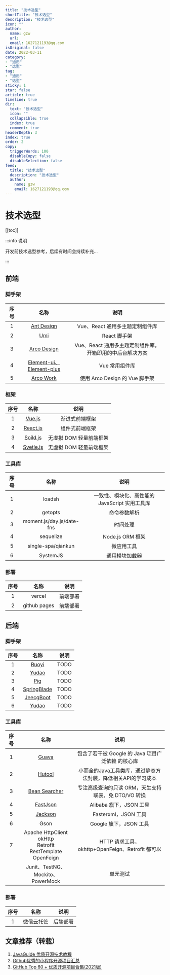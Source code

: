 ```yaml
---
title: "技术选型"
shortTitle: "技术选型"
description: "技术选型"
icon: ""
author: 
  name: gzw
  url: 
  email: 1627121193@qq.com
isOriginal: false
date: 2022-03-11
category: 
- "通用"
- "选型"
tag:
- "通用"
- "选型"
sticky: 1
star: false
article: true
timeline: true
dir:
  text: "技术选型"
  icon: ""
  collapsible: true
  index: true
  comment: true
headerDepth: 3
index: true
order: 2
copy:
  triggerWords: 100
  disableCopy: false
  disableSelection: false
feed:
  title: "技术选型"
  description: "技术选型"
  author:
    name: gzw
    email: 1627121193@qq.com
---
```





# 技术选型



[[toc]]



:::info 说明

开发前技术选型参考，后续有时间会持续补充…

:::



## 前端

### 脚手架

| 序号 |                             名称                             |                           说明                            |
| :--: | :----------------------------------------------------------: | :-------------------------------------------------------: |
|  1   |          [Ant Design](https://ant.design/index-cn)           |              Vue、React 通用多主题定制组件库              |
|  2   |            [Umi](https://v3.umijs.org/zh-CN/docs)            |                       React 脚手架                        |
|  3   |            [Arco Design](http://pro.arco.design/)            | Vue、React 通用多主题定制组件库，开箱即用的中后台解决方案 |
|  4   | [Element-ui、Element-plus](https://element.eleme.cn/2.13/#/zh-CN) |                      Vue 常用组件库                       |
|  5   |        [Arco Work](http://www.vueadminwork.com/index)        |              使用 Arco Design 的 Vue 脚手架               |



### 框架

| 序号 |                             名称                             |          说明           |
| :--: | :----------------------------------------------------------: | :---------------------: |
|  1   | [Vue.js](https://cn.vuejs.org/guide/introduction.html#the-progressive-framework) |     渐进式前端框架      |
|  2   |           [React.js](https://react.docschina.org/)           |     组件式前端框架      |
|  3   |             [Soild.js](https://www.solidjs.com/)             | 无虚拟 DOM 轻量前端框架 |
|  4   |            [Svetle.js](https://www.sveltejs.cn/)             | 无虚拟 DOM 轻量前端框架 |





### 工具库

| 序号 |           名称            |                      说明                      |
| :--: | :-----------------------: | :--------------------------------------------: |
|  1   |          loadsh           | 一致性、模块化、高性能的 JavaScript 实用工具库 |
|  2   |          getopts          |                  命令参数解析                  |
|  3   | moment.js/day.js/date-fns |                    时间处理                    |
|  4   |         sequelize         |                Node.js ORM 框架                |
|  5   |    single-spa/qiankun     |                   微应用工具                   |
|  6   |         SystemJS          |                 通用模块加载器                 |





### 部署

| 序号 |     名称     |   说明   |
| :--: | :----------: | :------: |
|  1   |    vercel    | 前端部署 |
|  2   | github pages | 前端部署 |







## 后端

### 脚手架

| 序号 |                         名称                         | 说明 |
| :--: | :--------------------------------------------------: | :--: |
|  1   |         [Ruoyi](http://doc.ruoyi.vip/ruoyi/)         | TODO |
|  2   |     [Yudao](https://doc.iocoder.cn/quick-start/)     | TODO |
|  3   |        [Pig](https://github.com/pig-mesh/pig)        | TODO |
|  4   |         [SpringBlade](https://bladex.vip/#/)         | TODO |
|  5   | [JeecgBoot](https://github.com/jeecgboot/jeecg-boot) | TODO |
|  6   |       [Yudao](https://cloud.iocoder.cn/intro/)       | TODO |



### 工具库

| 序号 |                             名称                             |                             说明                             |
| :--: | :----------------------------------------------------------: | :----------------------------------------------------------: |
|  1   | [Guava](https://wizardforcel.gitbooks.io/guava-tutorial/content/1.html) |      包含了若干被 Google 的 Java 项目广泛依赖 的核心库       |
|  2   |             [Hutool](https://hutool.cn/docs/#/)              | 小而全的Java工具类库，通过静态方法封装，降低相关API的学习成本 |
|  3   |             [Bean Searcher](https://bs.zhxu.cn/)             |     专注高级查询的只读 ORM，天生支持联表，免 DTO/VO 转换     |
|  4   |       [FastJson](https://github.com/alibaba/fastjson)        |                   Alibaba 旗下，JSON 工具                    |
|  5   |     [Jackson](https://github.com/FasterXML/jackson-docs)     |                     Fasterxml，JSON 工具                     |
|  6   |                             Gson                             |                    Google 旗下，JSON 工具                    |
|  7   | Apache HttpClient<br />okHttp<br />Retrofit<br />RestTemplate<br />OpenFeign |       HTTP 请求工具，okhttp+OpenFeign、Retrofit 都可以       |
|      |              Junit、TestNG、Mockito、PowerMock               |                           单元测试                           |







### 部署

| 序号 |    名称    |   说明   |
| :--: | :--------: | :------: |
|  1   | 微信云托管 | 后端部署 |

















## 文章推荐（转载）

1. [JavaGuide 优质开源技术教程](https://javaguide.cn/open-source-project/tutorial.html)
2. [Github优秀的小程序开源项目汇总](https://zhuanlan.zhihu.com/p/463950919)
3. [GitHub Top 60 + 优质开源项目合集(2021版)](https://zhuanlan.zhihu.com/p/419823562)

